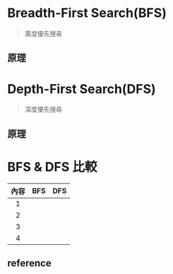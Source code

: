 # Breadth-First Search(BFS)
>廣度優先搜尋

## 原理

# Depth-First Search(DFS)
>深度優先搜尋

## 原理


# BFS & DFS 比較

內容  | BFS | DFS | 
 :---: | :---: | :---: |
1 |  |  |
2 |  |  | 
3 |  |  | 
4 |  |  | 

## reference

